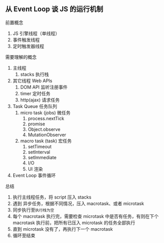 ## 从 Event Loop 谈 JS 的运行机制

前置概念

1.  JS 引擎线程（单线程）
2.  事件触发线程
3.  定时触发器线程

需要理解的概念

1.  主线程
    1.  stacks 执行栈
2.  其它线程 Web APIs
    1.  DOM API 监听注册事件
    2.  timer 定时任务
    3.  http(ajax) 请求任务
3.  Task Queue 任务队列
    1.  micro task (jobs) 微任务
        1.  process.nextTick
        2.  promise
        3.  Object.observe
        4.  MutationObserver
    2.  macro task (task) 宏任务
        1.  setTimeout
        2.  setInterval
        3.  setImmediate
        4.  I/O
        5.  UI 渲染
4.  Event Loop 事件循环

总结

1.  执行主线程任务，将 script 压入 stacks
2.  遇到 异步任务，根据不同情况，压入 macrotask、或者 microtask
3.  同步执行至`执行栈为空`
4.  每个 macrotask 执行完，需要检查 microtask 中是否有任务，有则在下个 macrotask 执行前，把所有已压入 microtask 的任务全部执行
5.  直到 microtask 没有了，再执行下一个 macrotask
6.  循环至结束
